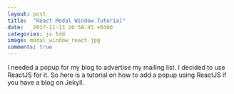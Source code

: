```yaml
---
layout: post
title:  "React Modal Window Tutorial"
date:   2017-11-13 20:58:45 +0300
categories: js tdd
image: modal_window_react.jpg
comments: true
---
```


I needed a popup for my blog to advertise my mailing list. I decided to use ReactJS for it. So here is a tutorial on how to add a popup using ReactJS if you have a blog on Jekyll.

<div id="root"></div>
<script type="text/javascript" src="/assets/javascripts/bundle.js" charset="utf-8"></script>

